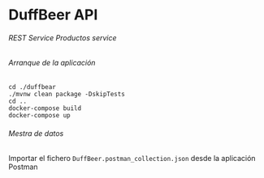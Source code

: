 # DuffBeer API
###### REST Service Productos service


###### Arranque de la aplicación
```
cd ./duffbear
./mvnw clean package -DskipTests
cd ..
docker-compose build
docker-compose up
```

###### Mestra de datos
Importar el fichero `DuffBeer.postman_collection.json` desde la aplicación Postman
